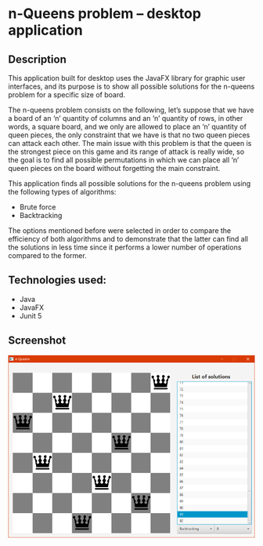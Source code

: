 # n-Queens problem – desktop application
## Description
This application built for desktop uses the JavaFX library for graphic user interfaces, and its purpose is to show all possible solutions for the n-queens problem for a specific size of board.

The n-queens problem consists on the following, let’s suppose that we have a board of an ‘n’ quantity of  columns and  an ‘n’ quantity of rows, in other words, a square board, and we only are allowed to place an ‘n’ quantity of queen pieces, the only constraint that we have is that no two queen pieces can attack each other. The main issue with this problem is that the queen is the strongest piece on this game and its range of attack is really wide, so the goal is to find all possible permutations in which we can place all ‘n’ queen pieces on the board without forgetting the main constraint.

This application finds all possible solutions for the n-queens problem using the following types of algorithms:
* Brute force
* Backtracking

The options mentioned before were selected in order to compare the efficiency of both algorithms and to demonstrate that the latter can find all the solutions in less time since it performs a lower number of operations compared to the former.
## Technologies used:
* Java
* JavaFX
* Junit 5
## Screenshot
![application image](./img/img-1.png)